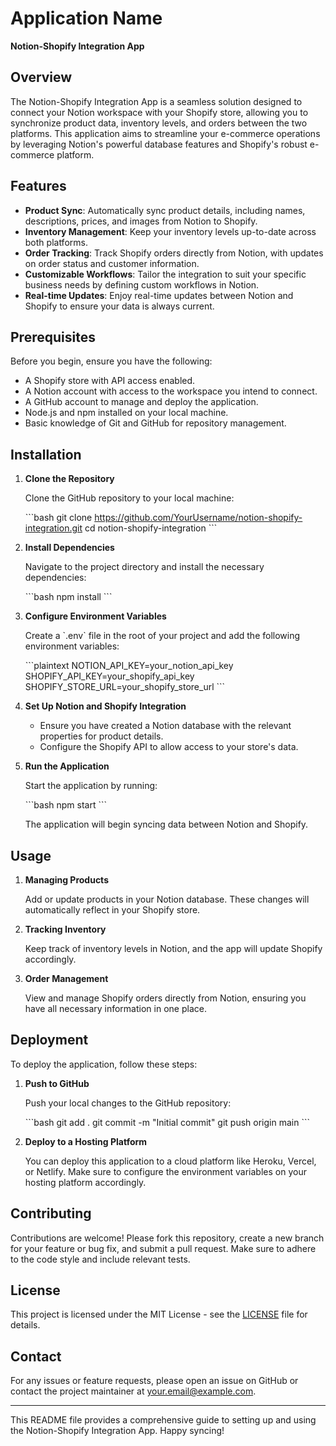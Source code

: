 
# Application Name

**Notion-Shopify Integration App**

## Overview

The Notion-Shopify Integration App is a seamless solution designed to connect your Notion workspace with your Shopify store, allowing you to synchronize product data, inventory levels, and orders between the two platforms. This application aims to streamline your e-commerce operations by leveraging Notion's powerful database features and Shopify's robust e-commerce platform.

## Features

- **Product Sync**: Automatically sync product details, including names, descriptions, prices, and images from Notion to Shopify.
- **Inventory Management**: Keep your inventory levels up-to-date across both platforms.
- **Order Tracking**: Track Shopify orders directly from Notion, with updates on order status and customer information.
- **Customizable Workflows**: Tailor the integration to suit your specific business needs by defining custom workflows in Notion.
- **Real-time Updates**: Enjoy real-time updates between Notion and Shopify to ensure your data is always current.

## Prerequisites

Before you begin, ensure you have the following:

- A Shopify store with API access enabled.
- A Notion account with access to the workspace you intend to connect.
- A GitHub account to manage and deploy the application.
- Node.js and npm installed on your local machine.
- Basic knowledge of Git and GitHub for repository management.

## Installation

1. **Clone the Repository**

   Clone the GitHub repository to your local machine:

   \`\`\`bash
   git clone https://github.com/YourUsername/notion-shopify-integration.git
   cd notion-shopify-integration
   \`\`\`

2. **Install Dependencies**

   Navigate to the project directory and install the necessary dependencies:

   \`\`\`bash
   npm install
   \`\`\`

3. **Configure Environment Variables**

   Create a \`.env\` file in the root of your project and add the following environment variables:

   \`\`\`plaintext
   NOTION_API_KEY=your_notion_api_key
   SHOPIFY_API_KEY=your_shopify_api_key
   SHOPIFY_STORE_URL=your_shopify_store_url
   \`\`\`

4. **Set Up Notion and Shopify Integration**

   - Ensure you have created a Notion database with the relevant properties for product details.
   - Configure the Shopify API to allow access to your store's data.

5. **Run the Application**

   Start the application by running:

   \`\`\`bash
   npm start
   \`\`\`

   The application will begin syncing data between Notion and Shopify.

## Usage

1. **Managing Products**

   Add or update products in your Notion database. These changes will automatically reflect in your Shopify store.

2. **Tracking Inventory**

   Keep track of inventory levels in Notion, and the app will update Shopify accordingly.

3. **Order Management**

   View and manage Shopify orders directly from Notion, ensuring you have all necessary information in one place.

## Deployment

To deploy the application, follow these steps:

1. **Push to GitHub**

   Push your local changes to the GitHub repository:

   \`\`\`bash
   git add .
   git commit -m "Initial commit"
   git push origin main
   \`\`\`

2. **Deploy to a Hosting Platform**

   You can deploy this application to a cloud platform like Heroku, Vercel, or Netlify. Make sure to configure the environment variables on your hosting platform accordingly.

## Contributing

Contributions are welcome! Please fork this repository, create a new branch for your feature or bug fix, and submit a pull request. Make sure to adhere to the code style and include relevant tests.

## License

This project is licensed under the MIT License - see the [LICENSE](LICENSE) file for details.

## Contact

For any issues or feature requests, please open an issue on GitHub or contact the project maintainer at your.email@example.com.

---

This README file provides a comprehensive guide to setting up and using the Notion-Shopify Integration App. Happy syncing!

